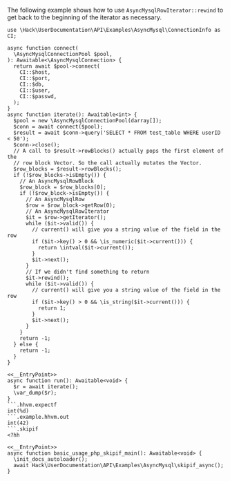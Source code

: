 The following example shows how to use `AsyncMysqlRowIterator::rewind` to get back to the beginning of the iterator as necessary.

```basic-usage.php
use \Hack\UserDocumentation\API\Examples\AsyncMysql\ConnectionInfo as CI;

async function connect(
  \AsyncMysqlConnectionPool $pool,
): Awaitable<\AsyncMysqlConnection> {
  return await $pool->connect(
    CI::$host,
    CI::$port,
    CI::$db,
    CI::$user,
    CI::$passwd,
  );
}
async function iterate(): Awaitable<int> {
  $pool = new \AsyncMysqlConnectionPool(darray[]);
  $conn = await connect($pool);
  $result = await $conn->query('SELECT * FROM test_table WHERE userID < 50');
  $conn->close();
  // A call to $result->rowBlocks() actually pops the first element of the
  // row block Vector. So the call actually mutates the Vector.
  $row_blocks = $result->rowBlocks();
  if (!$row_blocks->isEmpty()) {
    // An AsyncMysqlRowBlock
    $row_block = $row_blocks[0];
    if (!$row_block->isEmpty()) {
      // An AsyncMysqlRow
      $row = $row_block->getRow(0);
      // An AsyncMysqlRowIterator
      $it = $row->getIterator();
      while ($it->valid()) {
        // current() will give you a string value of the field in the row
        if ($it->key() > 0 && \is_numeric($it->current())) {
          return \intval($it->current());
        }
        $it->next();
      }
      // If we didn't find something to return
      $it->rewind();
      while ($it->valid()) {
        // current() will give you a string value of the field in the row
        if ($it->key() > 0 && \is_string($it->current())) {
          return 1;
        }
        $it->next();
      }
    }
    return -1;
  } else {
    return -1;
  }
}

<<__EntryPoint>>
async function run(): Awaitable<void> {
  $r = await iterate();
  \var_dump($r);
}
```.hhvm.expectf
int(%d)
```.example.hhvm.out
int(42)
```.skipif
<?hh

<<__EntryPoint>>
async function basic_usage_php_skipif_main(): Awaitable<void> {
  \init_docs_autoloader();
  await Hack\UserDocumentation\API\Examples\AsyncMysql\skipif_async();
}
```
